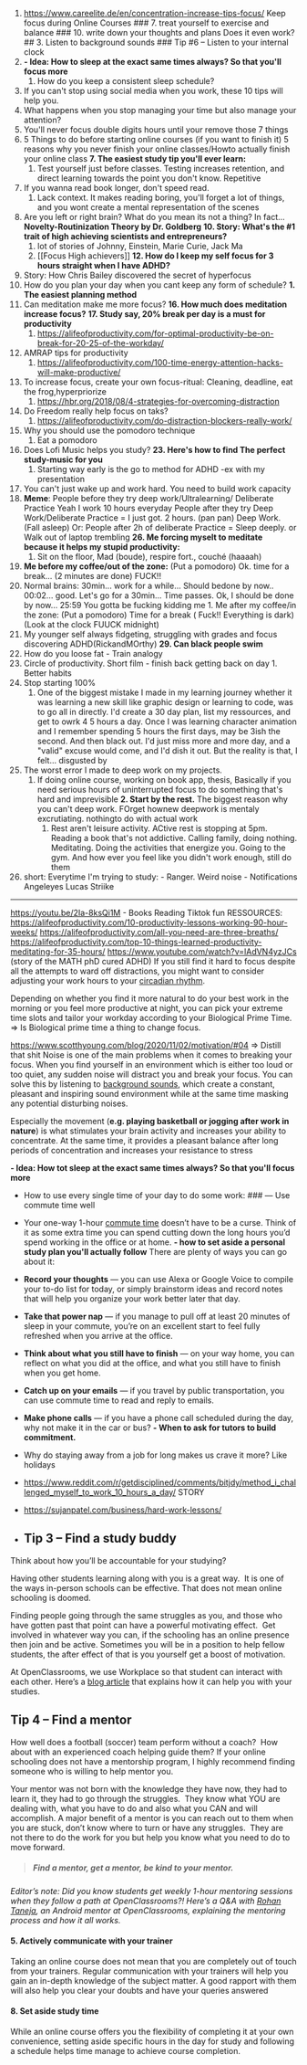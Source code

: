 
1. https://www.careelite.de/en/concentration-increase-tips-focus/ Keep focus during Online Courses
		### 7. treat yourself to exercise and balance
		### 10. write down your thoughts and plans Does it even work?
		## 3. Listen to background sounds
		### Tip #6 – Listen to your internal clock
1. **- Idea: How to sleep at the exact same times always? So that you'll focus more**
	1. How do you keep a consistent sleep schedule?
2. If you can't stop using social media when you work, these 10 tips will help you. 
3. What happens when you stop managing your time but also manage your attention?
5. You'll never focus double digits hours until your remove those 7 things
6. 5 Things to do before starting online courses (if you want to finish it) 5 reasons why you never finish your online classes/Howto actually finish your online class
**7. The easiest study tip you'll ever learn:** 
	1. Test yourself just before classes. Testing increases retention, and direct learning towards the point you don't know. Repetitive
8. If you wanna read book longer, don't speed read. 
	1. Lack context. It makes reading boring, you'll forget a lot of things, and you wont create a mental representation of the scenes
9. Are you left or right brain? What do you mean its not a thing? In fact...
	**Novelty-Routinization Theory by Dr. Goldberg**
**10. Story: What's the #1 trait of high achieving scientists and entrepreneurs?**
	1. lot of stories of Johnny, Einstein, Marie Curie, Jack Ma
	2.  [[Focus High achievers]]
**12. How do I keep my self focus for 3 hours straight when I have ADHD?**
13. Story: How Chris Bailey discovered the secret of hyperfocus
14. How do you plan your day when you cant keep any form of schedule?
	**1. The easiest planning method**
15. Can meditation make me more focus?
**16. How much does meditation increase focus?**
**17. Study say, 20% break per day is a must for productivity**
	1. https://alifeofproductivity.com/for-optimal-productivity-be-on-break-for-20-25-of-the-workday/
18. AMRAP tips for productivity
	1. https://alifeofproductivity.com/100-time-energy-attention-hacks-will-make-productive/
19. To increase focus, create your own focus-ritual: Cleaning, deadline, eat the frog,hyperpriorize
	1. https://hbr.org/2018/08/4-strategies-for-overcoming-distraction
20. Do Freedom really help focus on taks?
	1. https://alifeofproductivity.com/do-distraction-blockers-really-work/
21. Why you should use the pomodoro technique
	1. Eat a pomodoro
22. Does Lofi Music helps you study?
**23. Here's how to find The perfect study-music for you**
	1. Starting way early is the go to method for ADHD  -ex with my presentation 
24. You can't just wake up and work hard. You need to build work capacity
25. **Meme**: People before they try deep work/Ultralearning/ Deliberate Practice
Yeah I work 10 hours everyday
People after they try Deep Work/Deliberate Practice = I just got. 2 hours. (pan pan) Deep Work. (Fall asleep)
Or: People after 2h of deliberate Practice = Sleep deeply. or Walk out of laptop trembling
**26. Me forcing myselt to meditate because it helps my stupid productivity:**
	1. Sit on the floor, Mad (boude), respire fort., couché (haaaah)
27. **Me before my coffee/out of the zone:** (Put a pomodoro) Ok. time for a break... (2 minutes are done) FUCK!! 
28. Normal brains: 30min... work for a while... Should bedone by now.. 00:02... good. Let's go for a 30min... Time passes. Ok, I should be done by now... 25:59 You gotta be fucking kidding me
		1. Me after my coffee/in the zone: (Put a pomodoro) Time for a break ( Fuck!! Everything is dark) (Look at the clock FUUCK midnight)
2. My younger self always fidgeting, struggling with grades and focus discovering ADHD(RickandMOrthy)
**29. Can black people swim**
30. How do you loose fat - Train analogy
31. Circle of productivity. Short film - finish back getting back on day 1. Better habits
32. Stop starting 100%
	1. One of the biggest mistake I made in my learning journey whether it was learning a new skill like graphic design or learning to code, was to go all in directly. I'd create a 30 day plan, list my ressources, and get to owrk 4 5 hours a day. Once I was learning character animation and I remember spending 5 hours the first days, may be 3ish the second. And then black out. I'd just miss more and more day, and a "valid" excuse would come, and I'd dish it out. But the reality is that, I felt... disgusted  by 
33. The worst error I made to deep work on my projects. 
	1. If doing online course, working on book app, thesis, Basically if you need serious hours of uninterrupted focus to do something that's hard and imprevisible
	**2. Start by the  rest.** The biggest reason why you can't deep work. FOrget hownew deepwork is mentaly excrutiating. nothingto do with actual work
		1. Rest aren't leisure activity. ACtive rest is stopping at 5pm. Reading a book that's not addictive. Calling family, doing nothing. Meditating. Doing the activities that energize you. Going to the gym. And how ever you feel like you didn't work enough, still do them
34. short: Everytime I'm trying to study: - Ranger. Weird noise - Notifications Angeleyes Lucas Striike



------
https://youtu.be/2Ia-8ksQi1M - Books Reading Tiktok fun
RESSOURCES:
https://alifeofproductivity.com/10-productivity-lessons-working-90-hour-weeks/
https://alifeofproductivity.com/all-you-need-are-three-breaths/
https://alifeofproductivity.com/top-10-things-learned-productivity-meditating-for-35-hours/
https://www.youtube.com/watch?v=lAdVN4yzJCs (story of the MATH phD cured ADHD)
If you still find it hard to focus despite all the attempts to ward off distractions, you might want to consider adjusting your work hours to your [circadian rhythm](https://www.nigms.nih.gov/education/fact-sheets/Pages/circadian-rhythms.aspx). 

Depending on whether you find it more natural to do your best work in the morning or you feel more productive at night, you can pick your extreme time slots and tailor your workday according to your Biological Prime Time. 
=> Is Biological prime time a thing to change focus.

https://www.scotthyoung.com/blog/2020/11/02/motivation/#04
=> Distill that shit
Noise is one of the main problems when it comes to breaking your focus. When you find yourself in an environment which is either too loud or too quiet, any sudden noise will distract you and break your focus. You can solve this by listening to [background sounds](https://www.noisli.com/), which create a constant, pleasant and inspiring sound environment while at the same time masking any potential disturbing noises.

Especially the movement (**e.g. playing basketball or jogging after work in nature**) is what stimulates your brain activity and increases your ability to concentrate. At the same time, it provides a pleasant balance after long periods of concentration and increases your resistance to stress

**- Idea: How tot sleep at the exact same times always? So that you'll focus more**
- How to use every single time of your day to do some work: ### — Use commute time well
- Your one-way 1-hour [commute time](https://clockify.me/blog/productivity/everything-about-commute/) doesn’t have to be a curse. Think of it as some extra time you can spend cutting down the long hours you’d spend working in the office or at home.
**- how to set aside a personal study plan you'll actually follow**
There are plenty of ways you can go about it:

-   **Record your thoughts** — you can use Alexa or Google Voice to compile your to-do list for today, or simply brainstorm ideas and record notes that will help you organize your work better later that day. 
-   **Take that power nap** — if you manage to pull off at least 20 minutes of sleep in your commute, you’re on an excellent start to feel fully refreshed when you arrive at the office.
-   **Think about what you still have to finish** — on your way home, you can reflect on what you did at the office, and what you still have to finish when you get home.
-   **Catch up on your emails** — if you travel by public transportation, you can use commute time to read and reply to emails.
-   **Make phone calls** — if you have a phone call scheduled during the day, why not make it in the car or bus?
**- When to ask for tutors to build commitment.**
- Why do staying away from a job for long makes us crave it more? Like holidays
- https://www.reddit.com/r/getdisciplined/comments/bitjdy/method_i_challenged_myself_to_work_10_hours_a_day/ STORY 
- https://sujanpatel.com/business/hard-work-lessons/
- ## Tip 3 – Find a study buddy

Think about how you’ll be accountable for your studying?  

Having other students learning along with you is a great way.  It is one of the ways in-person schools can be effective. That does not mean online schooling is doomed. 

Finding people going through the same struggles as you, and those who have gotten past that point can have a powerful motivating effect.  Get involved in whatever way you can, if the schooling has an online presence then join and be active. Sometimes you will be in a position to help fellow students, the after effect of that is you yourself get a boost of motivation.

At OpenClassrooms, we use Workplace so that student can interact with each other. Here’s a [blog article](https://blog.openclassrooms.com/en/2017/11/17/facebooks-workplace-can-help-study-better/) that explains how it can help you with your studies.

## Tip 4 – Find a mentor

How well does a football (soccer) team perform without a coach?  How about with an experienced coach helping guide them? If your online schooling does not have a mentorship program, I highly recommend finding someone who is willing to help mentor you.  

Your mentor was not born with the knowledge they have now, they had to learn it, they had to go through the struggles.  They know what YOU are dealing with, what you have to do and also what you CAN and will accomplish. A major benefit of a mentor is you can reach out to them when you are stuck, don’t know where to turn or have any struggles.  They are not there to do the work for you but help you know what you need to do to move forward.

> ##### Find a mentor, get a mentor, be kind to your mentor.

_Editor’s note: Did you know students get weekly 1-hour mentoring sessions when they follow a path at OpenClassrooms?! Here’s a Q&A with [Rohan Taneja](https://blog.openclassrooms.com/en/2018/03/09/meet-rohan-taneja-mentor-openclassrooms/), an Android mentor at OpenClassrooms, explaining the mentoring process and how it all works._

#### 5. Actively communicate with your trainer

Taking an online course does not mean that you are completely out of touch from your trainers. Regular communication with your trainers will help you gain an in-depth knowledge of the subject matter. A good rapport with them will also help you clear your doubts and have your queries answered

#### 8. Set aside study time
 
While an online course offers you the flexibility of completing it at your own convenience, setting aside specific hours in the day for study and following a schedule helps time manage to achieve course completion.